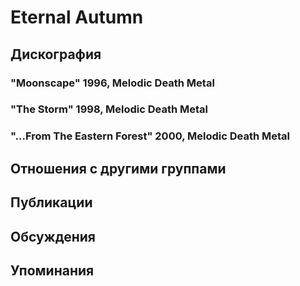 # Eternal Autumn



## Дискография

### "Moonscape" 1996, Melodic Death Metal



### "The Storm" 1998, Melodic Death Metal



### "...From The Eastern Forest" 2000, Melodic Death Metal




## Отношения с другими группами


## Публикации


## Обсуждения


## Упоминания

